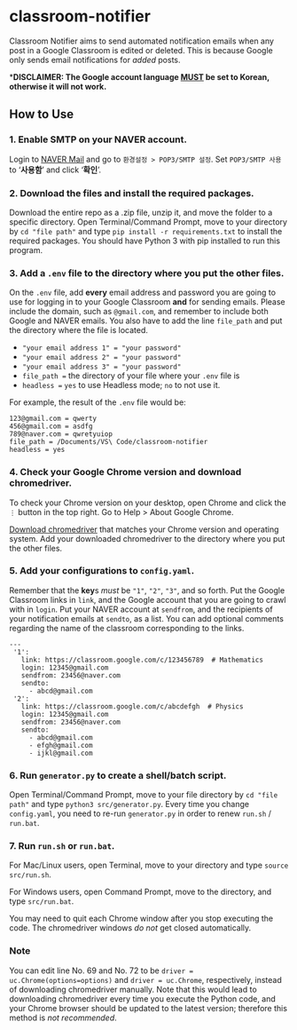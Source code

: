 # classroom-notifier
Classroom Notifier aims to send automated notification emails when any post in a Google Classroom is edited or deleted.
This is because Google only sends email notifications for *added* posts.

***DISCLAIMER: The Google account language <ins>MUST</ins> be set to Korean, otherwise it will not work.**

## How to Use
### 1. Enable SMTP on your NAVER account.
Login to [NAVER Mail](https://mail.naver.com) and go to `환경설정 > POP3/SMTP 설정`. 
Set `POP3/SMTP 사용` to ‘**사용함**’ and click ‘**확인**’.

### 2. Download the files and install the required packages.
Download the entire repo as a .zip file, unzip it, and move the folder to a specific directory.
Open Terminal/Command Prompt, move to your directory by `cd "file path"` and type `pip install -r requirements.txt` to install the required packages. You should have Python 3 with pip installed to run this program.

### 3. Add a `.env` file to the directory where you put the other files.
On the `.env` file, add **every** email address and password you are going to use for logging in to your Google Classroom **and** for sending emails.
Please include the domain, such as `@gmail.com`, and remember to include both Google and NAVER emails.
You also have to add the line `file_path` and put the directory where the file is located.
* `"your email address 1" = "your password"`
* `"your email address 2" = "your password"`
* `"your email address 3" = "your password"`
* `file_path =` the directory of your file where your `.env` file is
* `headless =` `yes` to use Headless mode; `no` to not use it.

For example, the result of the `.env` file would be:
```
123@gmail.com = qwerty
456@gmail.com = asdfg
789@naver.com = qwretyuiop
file_path = /Documents/VS\ Code/classroom-notifier
headless = yes
```

### 4. Check your Google Chrome version and download chromedriver.
To check your Chrome version on your desktop, open Chrome and click the `⋮` button in the top right.
Go to Help > About Google Chrome.

[Download chromedriver](https://chromedriver.chromium.org/downloads) that matches your Chrome version and operating system.
Add your downloaded chromedriver to the directory where you put the other files.

### 5. Add your configurations to `config.yaml`.
Remember that the **key**s *must* be `"1"`, `"2"`, `"3"`, and so forth. Put the Google Classroom links in `link`, and the Google account that you are going to crawl with in `login`. Put your NAVER account at `sendfrom`, and the recipients of your notification emails at `sendto`, as a list. You can add optional comments regarding the name of the classroom corresponding to the links.
```
---
 '1':
   link: https://classroom.google.com/c/123456789  # Mathematics
   login: 12345@gmail.com
   sendfrom: 23456@naver.com
   sendto:
     - abcd@gmail.com
 '2': 
   link: https://classroom.google.com/c/abcdefgh  # Physics
   login: 12345@gmail.com
   sendfrom: 23456@naver.com
   sendto:
     - abcd@gmail.com
     - efgh@gmail.com
     - ijkl@gmail.com
```

### 6. Run `generator.py` to create a shell/batch script.
Open Terminal/Command Prompt, move to your file directory by `cd "file path"` and type `python3 src/generator.py`.
Every time you change `config.yaml`, you need to re-run `generator.py` in order to renew `run.sh` / `run.bat`.

### 7. Run `run.sh` or `run.bat`.
For Mac/Linux users, open Terminal, move to your directory and type `source src/run.sh`.

For Windows users, open Command Prompt, move to the directory, and type `src/run.bat`.

You may need to quit each Chrome window after you stop executing the code.
The chromedriver windows *do not* get closed automatically.

### Note
You can edit line No. 69 and No. 72 to be `driver = uc.Chrome(options=options)` and `driver = uc.Chrome`, respectively, instead of downloading chromedriver manually.
Note that this would lead to downloading chromedriver every time you execute the Python code, and your Chrome browser should be updated to the latest version; therefore this method is *not recommended*.